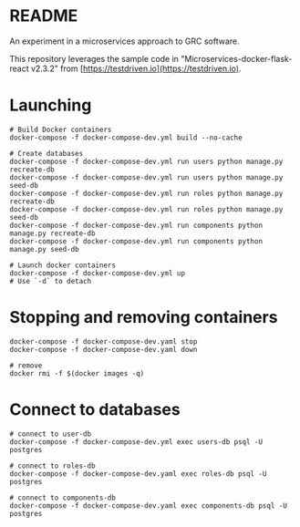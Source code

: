 # README

An experiment in a microservices approach to GRC software.

This repository leverages the sample code in "Microservices-docker-flask-react v2.3.2" from
[https://testdriven.io](https://testdriven.io).

# Launching

```
# Build Docker containers
docker-compose -f docker-compose-dev.yml build --no-cache

# Create databases
docker-compose -f docker-compose-dev.yml run users python manage.py recreate-db
docker-compose -f docker-compose-dev.yml run users python manage.py seed-db
docker-compose -f docker-compose-dev.yml run roles python manage.py recreate-db
docker-compose -f docker-compose-dev.yml run roles python manage.py seed-db
docker-compose -f docker-compose-dev.yml run components python manage.py recreate-db
docker-compose -f docker-compose-dev.yml run components python manage.py seed-db

# Launch docker containers
docker-compose -f docker-compose-dev.yml up
# Use `-d` to detach

```

# Stopping and removing containers
```
docker-compose -f docker-compose-dev.yaml stop
docker-compose -f docker-compose-dev.yaml down

# remove
docker rmi -f $(docker images -q)
```

# Connect to databases

```
# connect to user-db
docker-compose -f docker-compose-dev.yml exec users-db psql -U postgres

# connect to roles-db
docker-compose -f docker-compose-dev.yaml exec roles-db psql -U postgres

# connect to components-db
docker-compose -f docker-compose-dev.yaml exec components-db psql -U postgres
```
